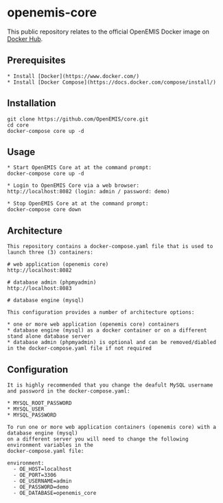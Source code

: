# openemis-core

This public repository relates to the official OpenEMIS Docker image on [Docker Hub](https://hub.docker.com/repository/docker/openemis/core/).

## Prerequisites

    * Install [Docker](https://www.docker.com/)
    * Install [Docker Compose](https://docs.docker.com/compose/install/)

## Installation

    git clone https://github.com/OpenEMIS/core.git
    cd core
    docker-compose core up -d

## Usage

    * Start OpenEMIS Core at at the command prompt:
    docker-compose core up -d
    
    * Login to OpenEMIS Core via a web browser:
    http://localhost:8082 (login: admin / password: demo)

    * Stop OpenEMIS Core at at the command prompt:
    docker-compose core down

## Architecture

    This repository contains a docker-compose.yaml file that is used to launch three (3) containers:
    
    # web application (openemis core)
    http://localhost:8082
    
    # database admin (phpmyadmin)
    http://localhost:8083

    # database engine (mysql)
    
    This configuration provides a number of architecture options:
    
    * one or more web application (openemis core) containers
    * database engine (mysql) as a docker container or on a different stand alone database server
    * database admin (phpmyadmin) is optional and can be removed/diabled in the docker-compose.yaml file if not required

## Configuration

    It is highly recommended that you change the deafult MySQL username and password in the docker-compose.yaml:
    
    * MYSQL_ROOT_PASSWORD
    * MYSQL_USER
    * MYSQL_PASSWORD
    
    To run one or more web application containers (openemis core) with a database engine (mysql) 
    on a different server you will need to change the following environment variables in the
    docker-compose.yaml file:
    
    environment:
      - OE_HOST=localhost
      - OE_PORT=3306 
      - OE_USERNAME=admin
      - OE_PASSWORD=demo
      - OE_DATABASE=openemis_core
      
